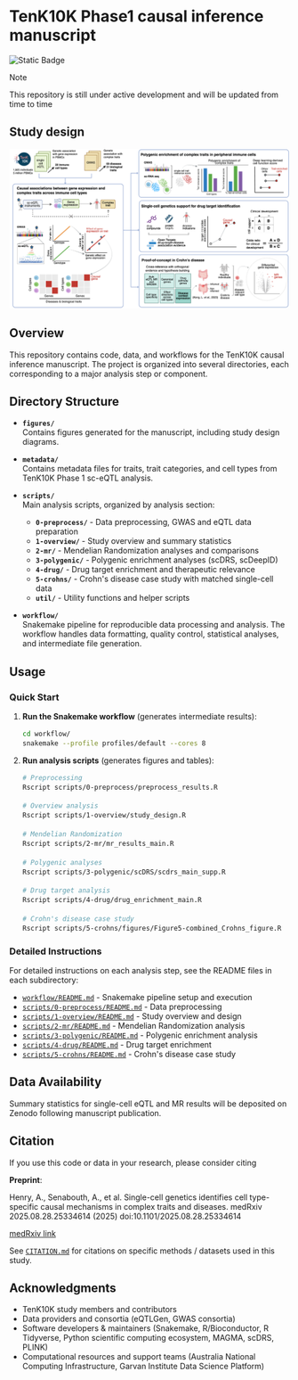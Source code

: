 # TenK10K Phase1 causal inference manuscript

![Static Badge](https://img.shields.io/badge/version-preprint-red)

> [!NOTE]
> This repository is still under active development and will be updated from time to time

## Study design
![](figures/biorender/study_design.png)

## Overview

This repository contains code, data, and workflows for the TenK10K causal inference manuscript. The project is organized into several directories, each corresponding to a major analysis step or component.

## Directory Structure

- **`figures/`**  
  Contains figures generated for the manuscript, including study design diagrams.

- **`metadata/`**  
  Contains metadata files for traits, trait categories, and cell types from TenK10K Phase 1 sc-eQTL analysis.

- **`scripts/`**  
  Main analysis scripts, organized by analysis section:
  - **`0-preprocess/`** - Data preprocessing, GWAS and eQTL data preparation
  - **`1-overview/`** - Study overview and summary statistics  
  - **`2-mr/`** - Mendelian Randomization analyses and comparisons
  - **`3-polygenic/`** - Polygenic enrichment analyses (scDRS, scDeepID)
  - **`4-drug/`** - Drug target enrichment and therapeutic relevance
  - **`5-crohns/`** - Crohn's disease case study with matched single-cell data
  - **`util/`** - Utility functions and helper scripts

- **`workflow/`**  
  Snakemake pipeline for reproducible data processing and analysis. The workflow handles data formatting, quality control, statistical analyses, and intermediate file generation.

## Usage

### Quick Start

1. **Run the Snakemake workflow** (generates intermediate results):
   ```bash
   cd workflow/
   snakemake --profile profiles/default --cores 8
   ```

2. **Run analysis scripts** (generates figures and tables):
   ```bash
   # Preprocessing
   Rscript scripts/0-preprocess/preprocess_results.R
   
   # Overview analysis
   Rscript scripts/1-overview/study_design.R
   
   # Mendelian Randomization
   Rscript scripts/2-mr/mr_results_main.R
   
   # Polygenic analyses
   Rscript scripts/3-polygenic/scDRS/scdrs_main_supp.R
   
   # Drug target analysis
   Rscript scripts/4-drug/drug_enrichment_main.R
   
   # Crohn's disease case study
   Rscript scripts/5-crohns/figures/Figure5-combined_Crohns_figure.R
   ```

### Detailed Instructions

For detailed instructions on each analysis step, see the README files in each subdirectory:
- [`workflow/README.md`](workflow/README.md) - Snakemake pipeline setup and execution
- [`scripts/0-preprocess/README.md`](scripts/0-preprocess/README.md) - Data preprocessing
- [`scripts/1-overview/README.md`](scripts/1-overview/README.md) - Study overview and design
- [`scripts/2-mr/README.md`](scripts/2-mr/README.md) - Mendelian Randomization analysis
- [`scripts/3-polygenic/README.md`](scripts/3-polygenic/README.md) - Polygenic enrichment analysis
- [`scripts/4-drug/README.md`](scripts/4-drug/README.md) - Drug target enrichment
- [`scripts/5-crohns/README.md`](scripts/5-crohns/README.md) - Crohn's disease case study


## Data Availability

Summary statistics for single-cell eQTL and MR results will be deposited on Zenodo following manuscript publication.

## Citation

If you use this code or data in your research, please consider citing

**Preprint**:

Henry, A., Senabouth, A., et al. Single-cell genetics identifies cell type-specific causal mechanisms in complex traits and diseases. medRxiv 2025.08.28.25334614 (2025) doi:10.1101/2025.08.28.25334614

[medRxiv link](https://www.medrxiv.org/content/10.1101/2025.08.28.25334614v1)

See [`CITATION.md`](CITATION.md) for citations on specific methods / datasets used in this study.


## Acknowledgments

- TenK10K study members and contributors
- Data providers and consortia (eQTLGen, GWAS consortia)
- Software developers & maintainers (Snakemake, R/Bioconductor, R Tidyverse, Python scientific computing ecosystem, MAGMA, scDRS, PLINK)
- Computational resources and support teams (Australia National Computing Infrastructure, Garvan Institute Data Science Platform)
